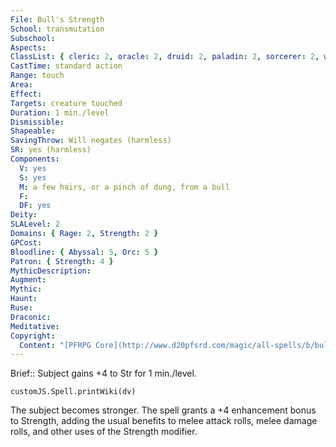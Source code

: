 ```yaml
---
File: Bull's Strength
School: transmutation
Subschool: 
Aspects: 
ClassList: { cleric: 2, oracle: 2, druid: 2, paladin: 2, sorcerer: 2, wizard: 2, summoner: 2, unchained summoner: 2, alchemist: 2, antipaladin: 2, magus: 2, bloodrager: 2, shaman: 2, psychic: 2, medium: 2 }
CastTime: standard action
Range: touch
Area: 
Effect: 
Targets: creature touched
Duration: 1 min./level
Dismissible: 
Shapeable: 
SavingThrow: Will negates (harmless)
SR: yes (harmless)
Components:
  V: yes
  S: yes
  M: a few hairs, or a pinch of dung, from a bull
  F: 
  DF: yes
Deity: 
SLALevel: 2
Domains: { Rage: 2, Strength: 2 }
GPCost: 
Bloodline: { Abyssal: 5, Orc: 5 }
Patron: { Strength: 4 }
MythicDescription: 
Augment: 
Mythic: 
Haunt: 
Ruse: 
Draconic: 
Meditative: 
Copyright:
  Content: "[PFRPG Core](http://www.d20pfsrd.com/magic/all-spells/b/bull-s-strength)"
---
```

Brief:: Subject gains +4 to Str for 1 min./level.

```dataviewjs
customJS.Spell.printWiki(dv)
```

The subject becomes stronger. The spell grants a +4 enhancement bonus to Strength, adding the usual benefits to melee attack rolls, melee damage rolls, and other uses of the Strength modifier.
